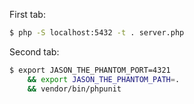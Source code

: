 First tab:

```sh
$ php -S localhost:5432 -t . server.php
```

Second tab:

```sh
$ export JASON_THE_PHANTOM_PORT=4321
    && export JASON_THE_PHANTOM_PATH=.
    && vendor/bin/phpunit
```
